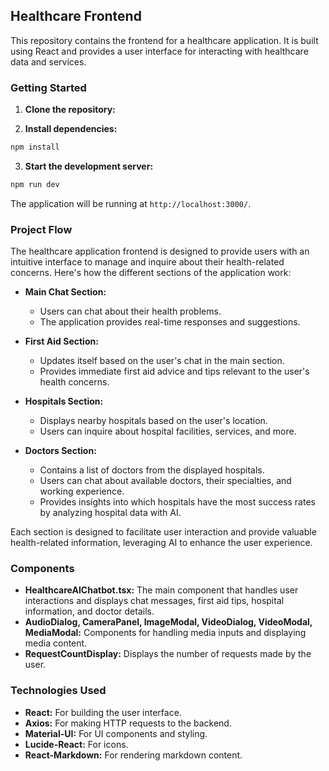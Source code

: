## Healthcare Frontend

This repository contains the frontend for a healthcare application. It is built using React and provides a user interface for interacting with healthcare data and services.

### Getting Started

1. **Clone the repository:**

2. **Install dependencies:**
```bash
npm install
```

3. **Start the development server:**
```bash
npm run dev
```

The application will be running at `http://localhost:3000/`.

### Project Flow

The healthcare application frontend is designed to provide users with an intuitive interface to manage and inquire about their health-related concerns. Here's how the different sections of the application work:

- **Main Chat Section:**
  - Users can chat about their health problems.
  - The application provides real-time responses and suggestions.

- **First Aid Section:**
  - Updates itself based on the user's chat in the main section.
  - Provides immediate first aid advice and tips relevant to the user's health concerns.

- **Hospitals Section:**
  - Displays nearby hospitals based on the user's location.
  - Users can inquire about hospital facilities, services, and more.

- **Doctors Section:**
  - Contains a list of doctors from the displayed hospitals.
  - Users can chat about available doctors, their specialties, and working experience.
  - Provides insights into which hospitals have the most success rates by analyzing hospital data with AI.

Each section is designed to facilitate user interaction and provide valuable health-related information, leveraging AI to enhance the user experience.

### Components

- **HealthcareAIChatbot.tsx:** The main component that handles user interactions and displays chat messages, first aid tips, hospital information, and doctor details.
- **AudioDialog, CameraPanel, ImageModal, VideoDialog, VideoModal, MediaModal:** Components for handling media inputs and displaying media content.
- **RequestCountDisplay:** Displays the number of requests made by the user.

### Technologies Used

- **React:** For building the user interface.
- **Axios:** For making HTTP requests to the backend.
- **Material-UI:** For UI components and styling.
- **Lucide-React:** For icons.
- **React-Markdown:** For rendering markdown content.
